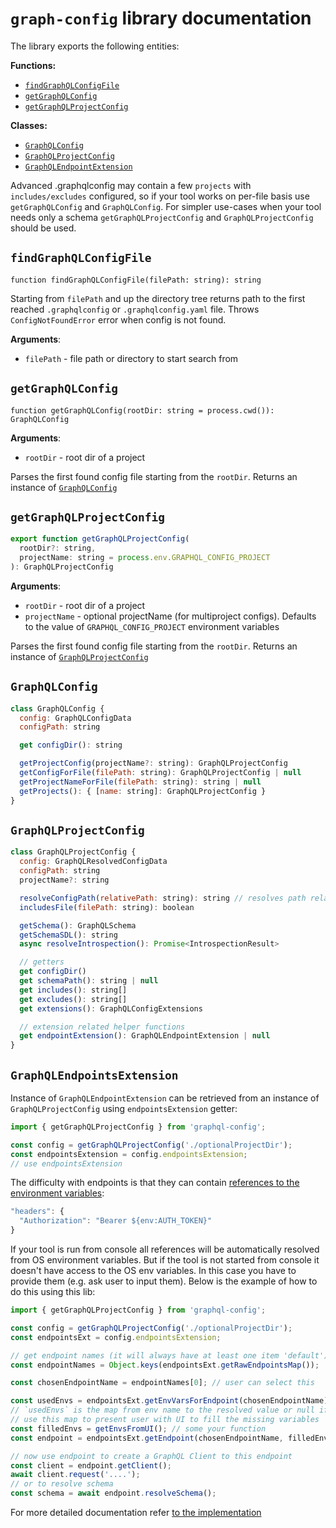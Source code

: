 # `graph-config` library documentation

The library exports the following entities:

**Functions:**
- [`findGraphQLConfigFile`](#findgraphqlconfigfile)
- [`getGraphQLConfig`](#getgraphqlconfig)
- [`getGraphQLProjectConfig`](#getgraphqlprojectconfig)

**Classes:**
- [`GraphQLConfig`](#graphqlconfig)
- [`GraphQLProjectConfig`](#graphqlprojectconfig)
- [`GraphQLEndpointExtension`](#graphqlendpointsextension)

Advanced .graphqlconfig may contain a few `projects` with `includes/excludes` configured,
so if your tool works on per-file basis use `getGraphQLConfig` and `GraphQLConfig`.
For simpler use-cases when your tool needs only a schema `getGraphQLProjectConfig` and
`GraphQLProjectConfig` should be used.

## `findGraphQLConfigFile`

`function findGraphQLConfigFile(filePath: string): string`

Starting from `filePath` and up the directory tree returns path to the first reached `.graphqlconfig`
or `.graphqlconfig.yaml` file. Throws `ConfigNotFoundError` error when config is not found.

**Arguments**:
  - `filePath` - file path or directory to start search from

## `getGraphQLConfig`

`function getGraphQLConfig(rootDir: string = process.cwd()): GraphQLConfig`

**Arguments**:
  - `rootDir` - root dir of a project

Parses the first found config file starting from the `rootDir`.
Returns an instance of [`GraphQLConfig`](#graphqlconfig)


## `getGraphQLProjectConfig`

```js
export function getGraphQLProjectConfig(
  rootDir?: string,
  projectName: string = process.env.GRAPHQL_CONFIG_PROJECT
): GraphQLProjectConfig
```

**Arguments**:
- `rootDir` - root dir of a project
- `projectName` - optional projectName (for multiproject configs). Defaults to the value of
  `GRAPHQL_CONFIG_PROJECT` environment variables

Parses the first found config file starting from the `rootDir`.
Returns an instance of [`GraphQLProjectConfig`](#graphqlprojectconfig)


## `GraphQLConfig`

```js
class GraphQLConfig {
  config: GraphQLConfigData
  configPath: string

  get configDir(): string

  getProjectConfig(projectName?: string): GraphQLProjectConfig
  getConfigForFile(filePath: string): GraphQLProjectConfig | null
  getProjectNameForFile(filePath: string): string | null
  getProjects(): { [name: string]: GraphQLProjectConfig }
}
```

## `GraphQLProjectConfig`

```js
class GraphQLProjectConfig {
  config: GraphQLResolvedConfigData
  configPath: string
  projectName?: string

  resolveConfigPath(relativePath: string): string // resolves path relative to config
  includesFile(filePath: string): boolean

  getSchema(): GraphQLSchema
  getSchemaSDL(): string
  async resolveIntrospection(): Promise<IntrospectionResult>

  // getters
  get configDir()
  get schemaPath(): string | null
  get includes(): string[]
  get excludes(): string[]
  get extensions(): GraphQLConfigExtensions

  // extension related helper functions
  get endpointExtension(): GraphQLEndpointExtension | null
}
```

## `GraphQLEndpointsExtension`

Instance of `GraphQLEndpointExtension` can be retrieved from an instance of `GraphQLProjectConfig`
using `endpointsExtension` getter:

```js
import { getGraphQLProjectConfig } from 'graphql-config';

const config = getGraphQLProjectConfig('./optionalProjectDir');
const endpointsExtension = config.endpointsExtension;
// use endpointsExtension
```

The difficulty with endpoints is that they can contain
[references to the environment variables](../specification.md#referencing-environment-variables):

```js
"headers": {
  "Authorization": "Bearer ${env:AUTH_TOKEN}"
}
```

If your tool is run from console all references will be automatically resolved from
OS environment variables.
But if the tool is not started from console it doesn't have access to the OS env variables.
In this case you have to provide them (e.g. ask user to input them).
Below is the example of how to do this using this lib:

```js
import { getGraphQLProjectConfig } from 'graphql-config';

const config = getGraphQLProjectConfig('./optionalProjectDir');
const endpointsExt = config.endpointsExtension;

// get endpoint names (it will always have at least one item 'default')
const endpointNames = Object.keys(endpointsExt.getRawEndpointsMap());

const chosenEndpointName = endpointNames[0]; // user can select this

const usedEnvs = endpointsExt.getEnvVarsForEndpoint(chosenEndpointName);
// `usedEnvs` is the map from env name to the resolved value or null if can't resolve
// use this map to present user with UI to fill the missing variables
const filledEnvs = getEnvsFromUI(); // some your function
const endpoint = endpointsExt.getEndpoint(chosenEndpointName, filledEnvs);

// now use endpoint to create a GraphQL Client to this endpoint
const client = endpoint.getClient();
await client.request('....');
// or to resolve schema
const schema = await endpoint.resolveSchema();
```

For more detailed documentation refer [to the implementation](../src/extensions/endpoint/)
